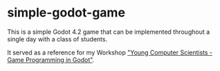 # simple-godot-game
This is a simple Godot 4.2 game that can be implemented throughout a single day with a class of students.

It served as a reference for my Workshop ["Young Computer Scientists - Game Programming in Godot"](https://www.jku.at/schule/jku-young-scientists/informatik/).
